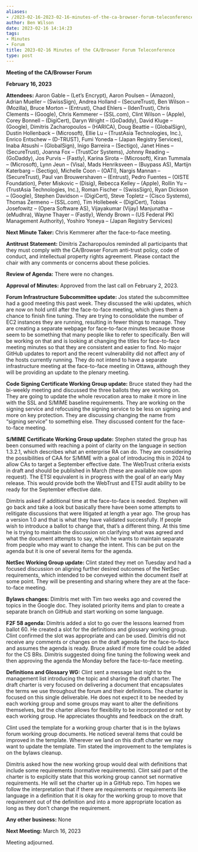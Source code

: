 ```yaml
---
aliases:
- /2023-02-16-2023-02-16-minutes-of-the-ca-browser-forum-teleconference/
author: Ben Wilson
date: 2023-02-16 14:14:23
tags:
- Minutes
- Forum
title: 2023-02-16 Minutes of the CA/Browser Forum Teleconference
type: post
---
```


**Meeting of the CA/Browser Forum**

**February 16, 2023**

**Attendees:** Aaron Gable – (Let’s Encrypt), Aaron Poulsen – (Amazon), Adrian Mueller – (SwissSign), Andrea Holland – (SecureTrust), Ben Wilson – (Mozilla), Bruce Morton – (Entrust), Chad Ehlers – (IdenTrust), Chris Clements – (Google), Chris Kemmerer – (SSL.com), Clint Wilson – (Apple), Corey Bonnell – (DigiCert), Daryn Wright – (GoDaddy), David Kluge – (Google), Dimitris Zacharopoulos – (HARICA), Doug Beattie – (GlobalSign), Dustin Hollenback – (Microsoft), Ellie Lu – (TrustAsia Technologies, Inc.), Enrico Entschew – (D-TRUST), Fumi Yoneda – (Japan Registry Services), Inaba Atsushi – (GlobalSign), Inigo Barreira – (Sectigo), Janet Hines – (SecureTrust), Joanna Fox – (TrustCor Systems), Johnny Reading – (GoDaddy), Jos Purvis – (Fastly), Karina Sirota – (Microsoft), Kiran Tummala – (Microsoft), Lynn Jeun – (Visa), Mads Henriksveen – (Buypass AS), Martijn Katerbarg – (Sectigo), Michelle Coon – (OATI), Nargis Mannan – (SecureTrust), Paul van Brouwershaven – (Entrust), Pedro Fuentes – (OISTE Foundation), Peter Miskovic – (Disig), Rebecca Kelley – (Apple), Rollin Yu – (TrustAsia Technologies, Inc.), Roman Fischer – (SwissSign), Ryan Dickson – (Google), Stephen Davidson – (DigiCert), Steve Topletz – (Cisco Systems), Thomas Zermeno – (SSL.com), Tim Hollebeek – (DigiCert), Tobias Josefowitz – (Opera Software AS), Vijayakumar (Vijay) Manjunatha – (eMudhra), Wayne Thayer – (Fastly), Wendy Brown – (US Federal PKI Management Authority), Yoshiro Yoneya – (Japan Registry Services)

**Next Minute Taker:** Chris Kemmerer after the face-to-face meeting.

**Antitrust Statement:** Dimitris Zacharopoulos reminded all participants that they must comply with the CA/Browser Forum anti-trust policy, code of conduct, and intellectual property rights agreement. Please contact the chair with any comments or concerns about these policies.

**Review of Agenda:** There were no changes.

**Approval of Minutes:** Approved from the last call on February 2, 2023.

**Forum Infrastructure Subcommittee update:** Jos stated the subcommittee had a good meeting this past week. They discussed the wiki updates, which are now on hold until after the face-to-face meeting, which gives them a chance to finish fine tuning. They are trying to consolidate the number of EC2 instances they are running, resulting in fewer things to manage. They are creating a separate webpage for face-to-face minutes because those seem to be something that many people like to refer to specifically. Ben will be working on that and is looking at changing the titles for face-to-face meeting minutes so that they are consistent and easier to find. No major GitHub updates to report and the recent vulnerability did not affect any of the hosts currently running. They do not intend to have a separate infrastructure meeting at the face-to-face meeting in Ottawa, although they will be providing an update to the plenary meeting.

**Code Signing Certificate Working Group update:** Bruce stated they had the bi-weekly meeting and discussed the three ballots they are working on. They are going to update the whole revocation area to make it more in line with the SSL and S/MIME baseline requirements. They are working on the signing service and refocusing the signing service to be less on signing and more on key protection. They are discussing changing the name from “signing service” to something else. They discussed content for the face-to-face meeting.

**S/MIME Certificate Working Group update:** Stephen stated the group has been consumed with reaching a point of clarity on the language in section 1.3.2.1, which describes what an enterprise RA can do. They are considering the possibilities of CAA for S/MIME with a goal of introducing this in 2024 to allow CAs to target a September effective date. The WebTrust criteria exists in draft and should be published in March (these are available now upon request). The ETSI equivalent is in progress with the goal of an early May release. This would provide both the WebTrust and ETSI audit ability to be ready for the September effective date.

Dimitris asked if additional time at the face-to-face is needed. Stephen will go back and take a look but basically there have been some attempts to relitigate discussions that were litigated at length a year ago. The group has a version 1.0 and that is what they have validated successfully. If people wish to introduce a ballot to change that, that’s a different thing. At this time he is trying to maintain the discussion on clarifying what was agreed and what the document attempts to say, which he wants to maintain separate from people who may want to change the intent. This can be put on the agenda but it is one of several items for the agenda.

**NetSec Working Group update:** Clint stated they met on Tuesday and had a focused discussion on aligning further desired outcomes of the NetSec requirements, which intended to be conveyed within the document itself at some point. They will be presenting and sharing where they are at the face-to-face meeting.

**Bylaws changes:** Dimitris met with Tim two weeks ago and covered the topics in the Google doc. They isolated priority items and plan to create a separate branch on GitHub and start working on some language.

**F2F 58 agenda:** Dimitris added a slot to go over the lessons learned from ballot 60. He created a slot for the definitions and glossary working group. Clint confirmed the slot was appropriate and can be used. Dimitris did not receive any comments or changes on the draft agenda for the face-to-face and assumes the agenda is ready. Bruce asked if more time could be added for the CS BRs. Dimitris suggested doing fine tuning the following week and then approving the agenda the Monday before the face-to-face meeting.

**Definitions and Glossary WG:** Clint sent a message last night to the management list introducing the topic and sharing the draft charter. The draft charter is very focused on delivering a document that encapsulates the terms we use throughout the forum and their definitions. The charter is focused on this single deliverable. He does not expect it to be needed by each working group and some groups may want to alter the definitions themselves, but the charter allows for flexibility to be incorporated or not by each working group. He appreciates thoughts and feedback on the draft.

Clint used the template for a working group charter that is in the bylaws forum working group documents. He noticed several items that could be improved in the template. Wherever we land on this draft charter we may want to update the template. Tim stated the improvement to the templates is on the bylaws cleanup.

Dimitris asked how the new working group would deal with definitions that include some requirements (normative requirements). Clint said part of the charter is to explicitly state that this working group cannot set normative requirements. He will set the charter up in a GitHub repo. Tim hopes we follow the interpretation that if there are requirements or requirements like language in a definition that it is okay for the working group to move that requirement out of the definition and into a more appropriate location as long as they don’t change the requirement.

**Any other business:** None

**Next Meeting:** March 16, 2023

Meeting adjourned.